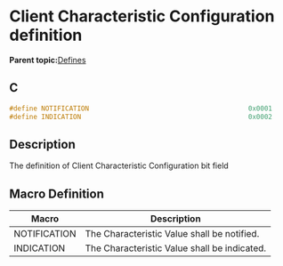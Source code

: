 # Client Characteristic Configuration definition

**Parent topic:**[Defines](GUID-B5CA4E6C-4575-4818-A249-B17B233369D0.md)

## C

```c
#define NOTIFICATION                                        0x0001
#define INDICATION                                          0x0002
```

## Description

The definition of Client Characteristic Configuration bit field

## Macro Definition

|Macro|Description|
|-----|-----------|
|NOTIFICATION|The Characteristic Value shall be notified.|
|INDICATION|The Characteristic Value shall be indicated.|

